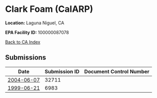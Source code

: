 # Clark Foam (CalARP)

**Location:** Laguna Niguel, CA

**EPA Facility ID:** 100000087078

[Back to CA Index](../../index.md)

## Submissions

| Date | Submission ID | Document Control Number |
|------|--------------|-------------------------|
| [2004-06-07](submissions/32711.md) | 32711 |  |
| [1999-06-21](submissions/6983.md) | 6983 |  |
